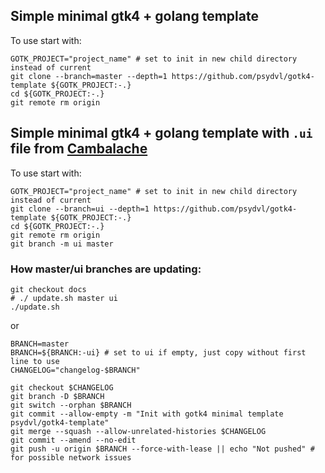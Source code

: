## Simple minimal gtk4 + golang template

To use start with:

``` shell
GOTK_PROJECT="project_name" # set to init in new child directory instead of current
git clone --branch=master --depth=1 https://github.com/psydvl/gotk4-template ${GOTK_PROJECT:-.}
cd ${GOTK_PROJECT:-.}
git remote rm origin
```

## Simple minimal gtk4 + golang template with `.ui` file from [Cambalache](https://flathub.org/apps/details/ar.xjuan.Cambalache)

To use start with:

``` shell
GOTK_PROJECT="project_name" # set to init in new child directory instead of current
git clone --branch=ui --depth=1 https://github.com/psydvl/gotk4-template ${GOTK_PROJECT:-.}
cd ${GOTK_PROJECT:-.}
git remote rm origin
git branch -m ui master
```

### How master/ui branches are updating:

``` shell
git checkout docs
# ./ update.sh master ui
./update.sh
```
or
``` shell
BRANCH=master
BRANCH=${BRANCH:-ui} # set to ui if empty, just copy without first line to use
CHANGELOG="changelog-$BRANCH"

git checkout $CHANGELOG
git branch -D $BRANCH
git switch --orphan $BRANCH
git commit --allow-empty -m "Init with gotk4 minimal template psydvl/gotk4-template"
git merge --squash --allow-unrelated-histories $CHANGELOG
git commit --amend --no-edit
git push -u origin $BRANCH --force-with-lease || echo "Not pushed" # for possible network issues
```